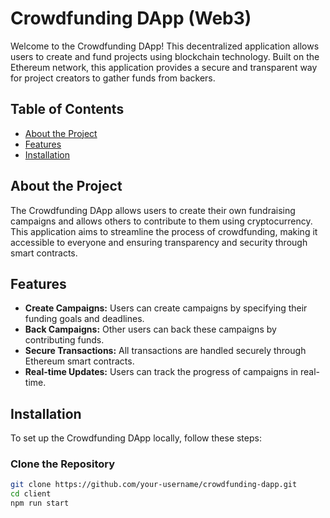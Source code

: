 # Crowdfunding DApp (Web3)

Welcome to the Crowdfunding DApp! This decentralized application allows users to create and fund projects using blockchain technology. Built on the Ethereum network, this application provides a secure and transparent way for project creators to gather funds from backers.

## Table of Contents

- [About the Project](#about-the-project)
- [Features](#features)
- [Installation](#installation)


## About the Project

The Crowdfunding DApp allows users to create their own fundraising campaigns and allows others to contribute to them using cryptocurrency. This application aims to streamline the process of crowdfunding, making it accessible to everyone and ensuring transparency and security through smart contracts.

## Features

- **Create Campaigns:** Users can create campaigns by specifying their funding goals and deadlines.
- **Back Campaigns:** Other users can back these campaigns by contributing funds.
- **Secure Transactions:** All transactions are handled securely through Ethereum smart contracts.
- **Real-time Updates:** Users can track the progress of campaigns in real-time.

## Installation

To set up the Crowdfunding DApp locally, follow these steps:

### Clone the Repository

```bash
git clone https://github.com/your-username/crowdfunding-dapp.git
cd client
npm run start

